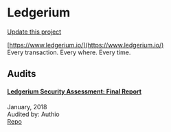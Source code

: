 
# Ledgerium

[Update this project](https://github.com/ConsenSys/blockchainSecurityDB/edit/master/projects/ledgerium.json)
  
[https://www.ledgerium.io/](https://www.ledgerium.io/)<br>
Every transaction. Every where. Every time.


## Audits



#### [Ledgerium Security Assessment: Final Report](https://github.com/authio-ethereum/Audits/blob/master/Ledgerium/Ledgerium%20Token%20Contract%20Audit.pdf)

January, 2018<br>
Audited by: Authio<br>
[Repo](https://github.com/ledgerium/pubdocs/blob/master/LedgeriumToken.sol)
      

  



